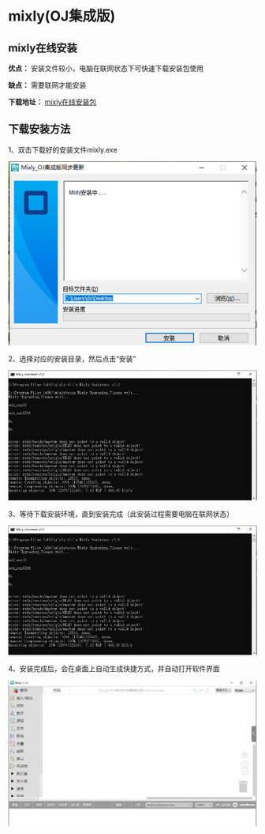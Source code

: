 # mixly(OJ集成版)

## mixly在线安装

**优点：** 安装文件较小，电脑在联网状态下可快速下载安装包使用

**缺点：** 需要联网才能安装

**下载地址：** [mixly在线安装包](http://download.openjumper.cn/Mixly_OJ.exe)

## 下载安装方法

1、双击下载好的安装文件mixly.exe

<img src="../img/mixly/01.png" />

2、选择对应的安装目录，然后点击“安装”

<img src="../img/mixly/02.png" />

3、等待下载安装环境，直到安装完成（此安装过程需要电脑在联网状态）

<img src="../img/mixly/03.png" />

4、安装完成后，会在桌面上自动生成快捷方式，并自动打开软件界面

<img src="../img/mixly/04.png" />